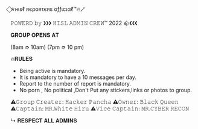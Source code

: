 ⃟✯нιѕℓ яєροяτєяѕ οƒƒιϲιαℓ™🔥🪄

𝙿𝙾𝚆𝙴𝚁𝙳 𝚋𝚢  ❯❯❯  𝙷𝙸𝚂𝙻 𝙰𝙳𝙼𝙸𝙽 𝙲𝚁𝙴𝚆™ 2022 ✯⃟    ❮❮❮

𝐆𝐑𝐎𝐔𝐏 𝐎𝐏𝐄𝐍𝐒 𝐀𝐓

(8am ➮ 10am)
(7pm ➮ 10 pm)
               
🔥𝐑𝐔𝐋𝐄𝐒

- Being active is mandatory.
- It is mandatory to have a 10 messages per day.
- Report to the number of report is mandatory.
- No porn , No political ,Don't Put any stickers,links or photos to group.

⚠️𝙶𝚛𝚘𝚞𝚙 𝙲𝚛𝚎𝚊𝚝𝚎𝚛: 𝙷𝚊𝚌𝚔𝚎𝚛 𝙿𝚊𝚗𝚌𝚑𝚊
⚠️𝙾𝚠𝚗𝚎𝚛: 𝙱𝚕𝚊𝚌𝚔 𝚀𝚞𝚎𝚎𝚗
⚠️𝙲𝚊𝚙𝚝𝚊𝚒𝚗: 𝙼𝚁.𝚆𝚑𝚒𝚝𝚎 𝙷𝚒𝚛𝚞
⚠️𝚅𝚒𝚌𝚎 𝙲𝚊𝚙𝚝𝚊𝚒𝚗: 𝙼𝚁.𝙲𝚈𝙱𝙴𝚁 𝚁𝙴𝙲𝙾𝙽

↳ 𝐑𝐄𝐒𝐏𝐄𝐂𝐓 𝐀𝐋𝐋 𝐀𝐃𝐌𝐈𝐍𝐒
